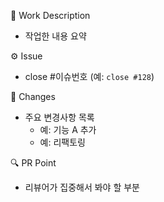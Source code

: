 📝 Work Description
- 작업한 내용 요약

⚙️ Issue
- close #이슈번호 (예: `close #128`)

🔨 Changes
- 주요 변경사항 목록
    - 예: 기능 A 추가
    - 예: 리팩토링

🔍 PR Point
- 리뷰어가 집중해서 봐야 할 부분
